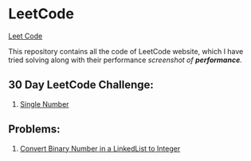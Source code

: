 # LeetCode 
<a href = "https://leetcode.com/">Leet Code</a>

This repository contains all the code of LeetCode website, which I have tried solving along with their performance <i>screenshot of <b>performance</b>.</i>



## 30 Day LeetCode Challenge:

<ol>
  
  <li><a href="https://leetcode.com/problems/single-number">Single Number</a></li>
  
</ol>

## Problems:

<ol>
  
  <li><a href="#">Convert Binary Number in a LinkedList to Integer</a></li>
  
 </ol>
